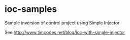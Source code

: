 # ioc-samples
Sample inversion of control project using Simple Injector

See http://www.timcodes.net/blog/ioc-with-simple-injector
